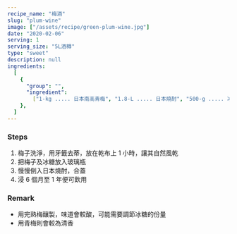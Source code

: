 ```yaml
---
recipe_name: "梅酒"
slug: "plum-wine"
image: ["/assets/recipe/green-plum-wine.jpg"]
date: "2020-02-06"
serving: 1
serving_size: "5L酒樽"
type: "sweet"
description: null
ingredients:
  [
    {
      "group": "",
      "ingredient":
        ["1-kg ..... 日本南高青梅", "1.8-L ..... 日本燒酎", "500-g ..... 冰糖"],
    },
  ]
---
```


### Steps

1. 梅子洗淨，用牙籤去蒂，放在乾布上 1 小時，讓其自然風乾
1. 把梅子及冰糖放入玻璃瓶
1. 慢慢倒入日本燒酎，合蓋
1. 浸 6 個月至 1 年便可飲用

### Remark

- 用完熟梅釀製，味道會較酸，可能需要調節冰糖的份量
- 用青梅則會較為清香
